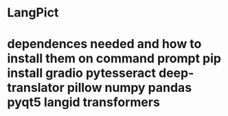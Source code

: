 # LangPict
# dependences needed and how to install them on command prompt pip install gradio pytesseract deep-translator pillow numpy pandas pyqt5 langid transformers
